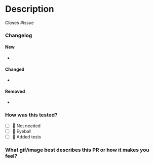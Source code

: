 # Description
Closes #issue

### Changelog
#### New
-

#### Changed
-

#### Removed
-

### How was this tested?
- [ ] 🧠 Not needed
- [ ] 👀 Eyeball
- [ ] 🤖 Added tests

<!-- Sections below are optional, uncomment them to add related info -->

<!-- ## Are there any post-deployment tasks we need to perform? -->

###  What gif/image best describes this PR or how it makes you feel?
<!-- GIFs For Github Chrome Extension https://chromewebstore.google.com/detail/gifs-for-github/dkgjnpbipbdaoaadbdhpiokaemhlphep consider using width="200" in the img tag -->
